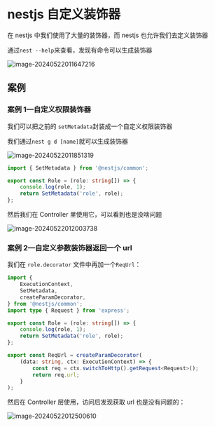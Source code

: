 # nestjs 自定义装饰器

在 nestjs 中我们使用了大量的装饰器，而 nestjs 也允许我们去定义装饰器

通过`nest --help`来查看，发现有命令可以生成装饰器

![image-20240522011647216](https://chen-1320883525.cos.ap-chengdu.myqcloud.com/img/image-20240522011647216.png)

## 案例

### 案例 1—自定义权限装饰器

我们可以把之前的 `setMetadata`封装成一个自定义权限装饰器

我们通过`nest g d [name]`就可以生成装饰器

![image-20240522011851319](https://chen-1320883525.cos.ap-chengdu.myqcloud.com/img/image-20240522011851319.png)

```typescript
import { SetMetadata } from '@nestjs/common';

export const Role = (role: string[]) => {
	console.log(role, 1);
	return SetMetadata('role', role);
};
```

然后我们在 Controller 里使用它，可以看到也是没啥问题

![image-20240522012003738](https://chen-1320883525.cos.ap-chengdu.myqcloud.com/img/image-20240522012003738.png)

### 案例 2—自定义参数装饰器返回一个 url

我们在 `role.decorator` 文件中再加一个`ReqUrl`：

```typescript
import {
	ExecutionContext,
	SetMetadata,
	createParamDecorator,
} from '@nestjs/common';
import type { Request } from 'express';

export const Role = (role: string[]) => {
	console.log(role, 1);
	return SetMetadata('role', role);
};

export const ReqUrl = createParamDecorator(
	(data: string, ctx: ExecutionContext) => {
		const req = ctx.switchToHttp().getRequest<Request>();
		return req.url;
	}
);
```

然后在 Controller 层使用，访问后发现获取 url 也是没有问题的：

![image-20240522012500610](https://chen-1320883525.cos.ap-chengdu.myqcloud.com/img/image-20240522012500610.png)
